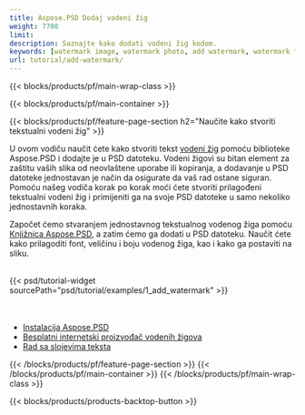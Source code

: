 ```yaml
---
title: Aspose.PSD Dodaj vodeni žig
weight: 7700
limit: 
description: Saznajte kako dodati vodeni žig kodom.
keywords: [watermark image, watermark photo, add watermark, watermark for psd, export psd, open photoshop file, psd file preview, watermark photoshop]
url: tutorial/add-watermark/
---
```


{{< blocks/products/pf/main-wrap-class >}}


{{< blocks/products/pf/main-container >}}


{{< blocks/products/pf/feature-page-section h2="Naučite kako stvoriti tekstualni vodeni žig" >}}

<p>
U ovom vodiču naučit ćete kako stvoriti tekst <a href="https://products.aspose.app/psd/watermark">vodeni žig</a> pomoću biblioteke Aspose.PSD i dodajte je u PSD datoteku. Vodeni žigovi su bitan element za zaštitu vaših slika od neovlaštene uporabe ili kopiranja, a dodavanje u PSD datoteke jednostavan je način da osigurate da vaš rad ostane siguran. Pomoću našeg vodiča korak po korak moći ćete stvoriti prilagođeni tekstualni vodeni žig i primijeniti ga na svoje PSD datoteke u samo nekoliko jednostavnih koraka.
</p>

<p>
Započet ćemo stvaranjem jednostavnog tekstualnog vodenog žiga pomoću <a href="https://www.nuget.org/packages/Aspose.PSD">Knjižnica Aspose.PSD</a>, a zatim ćemo ga dodati u PSD datoteku. Naučit ćete kako prilagoditi font, veličinu i boju vodenog žiga, kao i kako ga postaviti na sliku.
</p>

<br />
{{< psd/tutorial-widget sourcePath="psd/tutorial/examples/1_add_watermark" >}}
<br />

<br />
<br />
<div class="code-sample">
    <ul class="link-list">
        <li class="link-item"><a href="https://docs.aspose.com/psd/net/installation/">Instalacija Aspose.PSD</a></li>
        <li class="link-item"><a href="https://products.aspose.app/psd/watermark">Besplatni internetski proizvođač vodenih žigova</a></li>
        <li class="link-item"><a href="https://docs.aspose.com/psd/net/working-with-text-layers/">Rad sa slojevima teksta</a></li>
    </ul>
</div>


{{< /blocks/products/pf/feature-page-section >}}
{{< /blocks/products/pf/main-container >}}
{{< /blocks/products/pf/main-wrap-class >}}

{{< blocks/products/products-backtop-button >}}

